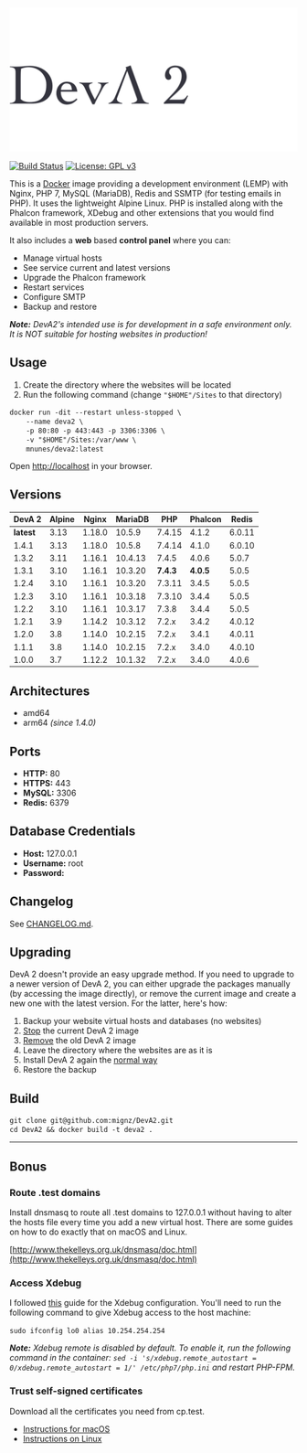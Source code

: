 ![DevA2](https://raw.githubusercontent.com/mignz/DevA2/master/deva.png)

[![Build Status](https://travis-ci.org/mignz/DevA2.svg?branch=master)](https://travis-ci.org/mignz/DevA2)
[![License: GPL v3](https://img.shields.io/badge/License-GPL%20v3-blue.svg)](https://www.gnu.org/licenses/gpl-3.0)

This is a [Docker](https://www.docker.com/) image providing a development environment (LEMP) with Nginx, PHP 7, MySQL (MariaDB), Redis and SSMTP (for testing emails in PHP). It uses the lightweight Alpine Linux. PHP is installed along with the Phalcon framework, XDebug and other extensions that you would find available in most production servers.

It also includes a **web** based **control panel** where you can:

- Manage virtual hosts
- See service current and latest versions
- Upgrade the Phalcon framework
- Restart services
- Configure SMTP
- Backup and restore

_**Note:** DevA2's intended use is for development in a safe environment only. It is NOT suitable for hosting websites in production!_

## Usage

1. Create the directory where the websites will be located
1. Run the following command (change `"$HOME"/Sites` to that directory)

```shell
docker run -dit --restart unless-stopped \
    --name deva2 \
    -p 80:80 -p 443:443 -p 3306:3306 \
    -v "$HOME"/Sites:/var/www \
    mnunes/deva2:latest
```

Open [http://localhost](http://localhost) in your browser.

## Versions

|   DevA 2   | Alpine |  Nginx  | MariaDB |  PHP      | Phalcon   | Redis  |
|------------|--------|---------|---------|-----------|-----------|--------|
| **latest** | 3.13   | 1.18.0  | 10.5.9  | 7.4.15    | 4.1.2     | 6.0.11 |
| 1.4.1      | 3.13   | 1.18.0  | 10.5.8  | 7.4.14    | 4.1.0     | 6.0.10 |
| 1.3.2      | 3.11   | 1.16.1  | 10.4.13 | 7.4.5     | 4.0.6     | 5.0.7  |
| 1.3.1      | 3.10   | 1.16.1  | 10.3.20 | **7.4.3** | **4.0.5** | 5.0.5  |
| 1.2.4      | 3.10   | 1.16.1  | 10.3.20 | 7.3.11    | 3.4.5     | 5.0.5  |
| 1.2.3      | 3.10   | 1.16.1  | 10.3.18 | 7.3.10    | 3.4.4     | 5.0.5  |
| 1.2.2      | 3.10   | 1.16.1  | 10.3.17 | 7.3.8     | 3.4.4     | 5.0.5  |
| 1.2.1      | 3.9    | 1.14.2  | 10.3.12 | 7.2.x     | 3.4.2     | 4.0.12 |
| 1.2.0      | 3.8    | 1.14.0  | 10.2.15 | 7.2.x     | 3.4.1     | 4.0.11 |
| 1.1.1      | 3.8    | 1.14.0  | 10.2.15 | 7.2.x     | 3.4.0     | 4.0.10 |
| 1.0.0      | 3.7    | 1.12.2  | 10.1.32 | 7.2.x     | 3.4.0     | 4.0.6  |

## Architectures

- amd64
- arm64 *(since 1.4.0)*

## Ports

- **HTTP:** 80
- **HTTPS:** 443
- **MySQL:** 3306
- **Redis:** 6379

## Database Credentials

- **Host:** 127.0.0.1
- **Username:** root
- **Password:**

## Changelog

See [CHANGELOG.md](https://github.com/mignz/DevA2/blob/master/CHANGELOG.md).

## Upgrading

DevA 2 doesn't provide an easy upgrade method. If you need to upgrade to a newer version of DevA 2, you can either upgrade the packages manually (by accessing the image directly), or remove the current image and create a new one with the latest version. For the latter, here's how:

1. Backup your website virtual hosts and databases (no websites)
1. [Stop] the current DevA 2 image
1. [Remove] the old DevA 2 image
1. Leave the directory where the websites are as it is
1. Install DevA 2 again the [normal way]
1. Restore the backup

[Stop]: (https://docs.docker.com/engine/reference/commandline/stop/)
[Remove]: https://docs.docker.com/engine/reference/commandline/rm/
[normal way]: https://github.com/mignz/DevA2/blob/master/README.md#usage

## Build

```shell
git clone git@github.com:mignz/DevA2.git
cd DevA2 && docker build -t deva2 .
```

---

## Bonus

### Route .test domains

Install dnsmasq to route all .test domains to 127.0.0.1 without having to alter the hosts file every time you add a new virtual host. There are some guides on how to do exactly that on macOS and Linux.

[http://www.thekelleys.org.uk/dnsmasq/doc.html](http://www.thekelleys.org.uk/dnsmasq/doc.html)

### Access Xdebug

I followed [this](https://grzegorowski.com/docker-with-xdebug-and-vdebug/) guide for the Xdebug configuration. You'll need to run the following command to give Xdebug access to the host machine:

`sudo ifconfig lo0 alias 10.254.254.254`

_**Note:** Xdebug remote is disabled by default. To enable it, run the following command in the container: `sed -i 's/xdebug.remote_autostart = 0/xdebug.remote_autostart = 1/' /etc/php7/php.ini` and restart PHP-FPM._

### Trust self-signed certificates

Download all the certificates you need from cp.test.

- [Instructions for macOS](https://tosbourn.com/getting-os-x-to-trust-self-signed-ssl-certificates/)
- [Instructions on Linux](https://unix.stackexchange.com/a/90607)
